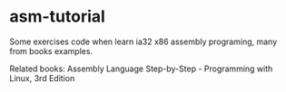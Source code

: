 # asm-tutorial
Some exercises code when learn ia32 x86 assembly programing, many from books examples.

Related books:
Assembly Language Step-by-Step - Programming with Linux, 3rd Edition
